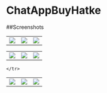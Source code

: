 # ChatAppBuyHatke


##Screenshots
<table>
  <tr>
    <td><img src="https://github.com/007spectre/ChatAppBuyHatke/blob/master/ScreenShots/Screenshot_2016-10-24-01-05-06.png"></td>
    <td><img src="https://github.com/007spectre/ChatAppBuyHatke/blob/master/ScreenShots/Screenshot_2016-10-24-01-06-12.png"></td>
    <td><img src="https://github.com/007spectre/ChatAppBuyHatke/blob/master/ScreenShots/Screenshot_2016-10-24-01-06-44.png"></td>
  </tr>
  </table>
  <table>
  <tr>
    <td><img src="https://github.com/007spectre/ChatAppBuyHatke/blob/master/ScreenShots/Screenshot_2016-10-24-01-07-29.png"></td>
    <td><img src="https://github.com/007spectre/ChatAppBuyHatke/blob/master/ScreenShots/Screenshot_2016-10-24-01-07-36.png"></td>
    <td><img src="https://github.com/007spectre/ChatAppBuyHatke/blob/master/ScreenShots/Screenshot_2016-10-24-01-08-01.png"></td>

  </tr>
  </table>
  <table>
  <tr>
      <td><img src="https://github.com/007spectre/ChatAppBuyHatke/blob/master/ScreenShots/Screenshot_2016-10-24-01-08-39.png"></td>
      <td><img src="https://github.com/007spectre/ChatAppBuyHatke/blob/master/ScreenShots/Screenshot_2016-10-24-07-23-10.png"></td>
      <td><img src="https://github.com/007spectre/ChatAppBuyHatke/blob/master/ScreenShots/Screenshot_2016-10-24-09-25-47.png"></td>

    </tr>
</table>
